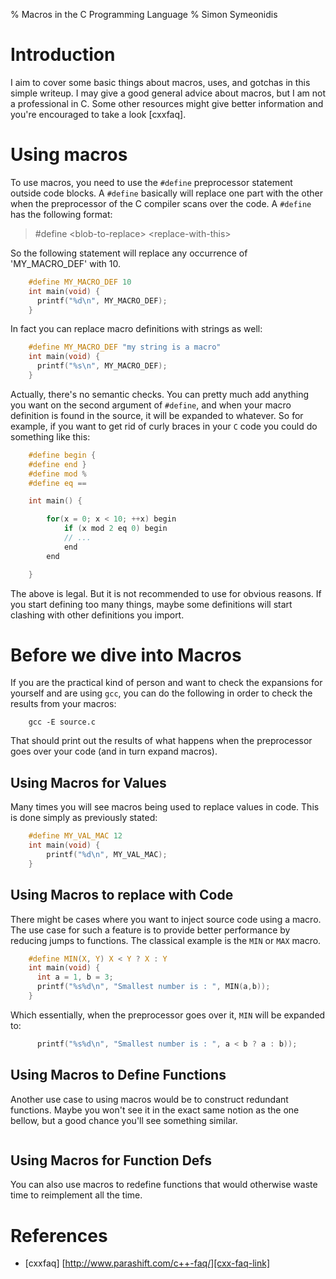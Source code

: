 % Macros in the C Programming Language
% Simon Symeonidis

# Introduction

I aim to cover some basic things about macros, uses, and gotchas in this simple
writeup. I may give a good general advice about macros, but I am not a
professional in C. Some other resources might give better information and
you're encouraged to take a look [cxxfaq].

# Using macros

To use macros, you need to use the `#define` preprocessor statement outside code
blocks. A `#define` basically will replace one part with the other when the
preprocessor of the C compiler scans over the code. A `#define` has the
following format:

> \#define \<blob-to-replace\> \<replace-with-this\>

So the following statement will replace any occurrence of 'MY\_MACRO\_DEF' with
10.

~~~~C
    #define MY_MACRO_DEF 10
    int main(void) {
      printf("%d\n", MY_MACRO_DEF);
    }
~~~~

In fact you can replace macro definitions with strings as well:

~~~~C
    #define MY_MACRO_DEF "my string is a macro"
    int main(void) {
      printf("%s\n", MY_MACRO_DEF);
    }
~~~~

Actually, there's no semantic checks. You can pretty much add anything you want
on the second argument of `#define`, and when your macro definition is found in
the source, it will be expanded to whatever. So for example, if you want to get
rid of curly braces in your `C` code you could do something like this:

~~~~C
    #define begin {
    #define end }
    #define mod %
    #define eq ==

    int main() {

        for(x = 0; x < 10; ++x) begin
            if (x mod 2 eq 0) begin
            // ...
            end
        end

    }
~~~~

The above is legal. But it is not recommended to use for obvious reasons. If you
start defining too many things, maybe some definitions will start clashing with
other definitions you import.

# Before we dive into Macros

If you are the practical kind of person and want to check the expansions for
yourself and are using `gcc`, you can do the following in order to check the
results from your macros:

~~~~
    gcc -E source.c
~~~~

That should print out the results of what happens when the preprocessor goes
over your code (and in turn expand macros).

## Using Macros for Values

Many times you will see macros being used to replace values in code. This is
done simply as previously stated:

~~~~c
    #define MY_VAL_MAC 12
    int main(void) {
        printf("%d\n", MY_VAL_MAC);
    }
~~~~

## Using Macros to replace with Code

There might be cases where you want to inject source code using a macro. The use
case for such a feature is to provide better performance by reducing jumps to
functions. The classical example is the `MIN` or `MAX` macro.

~~~~C
    #define MIN(X, Y) X < Y ? X : Y
    int main(void) {
      int a = 1, b = 3;
      printf("%s%d\n", "Smallest number is : ", MIN(a,b));
    }
~~~~

Which essentially, when the preprocessor goes over it, `MIN` will be expanded
to:

~~~~C
      printf("%s%d\n", "Smallest number is : ", a < b ? a : b));
~~~~

## Using Macros to Define Functions

Another use case to using macros would be to construct redundant functions.
Maybe you won't see it in the exact same notion as the one bellow, but a good
chance you'll see something similar.

~~~~C

~~~~

## Using Macros for Function Defs

You can also use macros to redefine functions that would otherwise waste time to
reimplement all the time.

# References

- \[cxxfaq\] [http://www.parashift.com/c++-faq/][cxx-faq-link]

[cxx-faq-link]: http://www.parashift.com/c++-faq/
